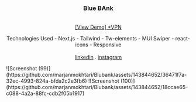 


<div align="center">

  <h3 align="center" >Blue BAnk</h3>

  <p align="center">
    <br />
    <a href="https://blubank-six.vercel.app/">[View Demo] *VPN</a>
      <p>Technologies Used - Next.js - Tailwind - Tw-elements - MUI
Swiper - react-icons - Responsive
        <br/>
        <br/>
    <a href="https://www.linkedin.com/in/marjanmokhtari">linkedin</a>
    .
    <a href="https://www.instagram.com/marjanmokhtari.web">instagram</a>
  </p>

 


</div>
![Screenshot (99)](https://github.com/marjanmokhtari/Blubank/assets/143844652/36471f7a-32ec-4993-824a-bfda2c2e3fb6)
![Screenshot (100)](https://github.com/marjanmokhtari/Blubank/assets/143844652/18ccae65-c088-4a2a-88fc-cdb2f05b1917)



